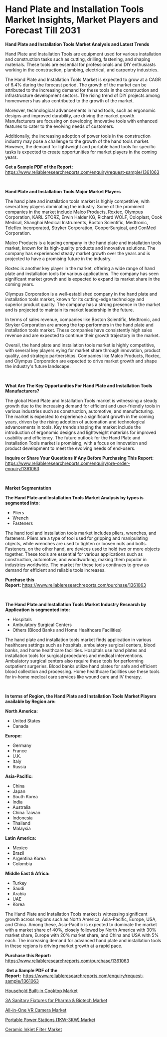 <p><h1>Hand Plate and Installation Tools Market Insights, Market Players and Forecast Till 2031</h1></p><p><strong>Hand Plate and Installation Tools Market Analysis and Latest Trends</strong></p>
<p><p>Hand Plate and Installation Tools are equipment used for various installation and construction tasks such as cutting, drilling, fastening, and shaping materials. These tools are essential for professionals and DIY enthusiasts working in the construction, plumbing, electrical, and carpentry industries.</p><p>The Hand Plate and Installation Tools Market is expected to grow at a CAGR of 6.4% during the forecast period. The growth of the market can be attributed to the increasing demand for these tools in the construction and infrastructure development sectors. The rising trend of DIY projects among homeowners has also contributed to the growth of the market.</p><p>Moreover, technological advancements in hand tools, such as ergonomic designs and improved durability, are driving the market growth. Manufacturers are focusing on developing innovative tools with enhanced features to cater to the evolving needs of customers.</p><p>Additionally, the increasing adoption of power tools in the construction industry may pose a challenge to the growth of the hand tools market. However, the demand for lightweight and portable hand tools for specific tasks is expected to create opportunities for market players in the coming years.</p></p>
<p><strong>Get a Sample PDF of the Report:&nbsp;</strong> <a href="https://www.reliableresearchreports.com/enquiry/request-sample/1361063">https://www.reliableresearchreports.com/enquiry/request-sample/1361063</a></p>
<p>&nbsp;</p>
<p><strong>Hand Plate and Installation Tools Major Market Players</strong></p>
<p><p>The hand plate and installation tools market is highly competitive, with several key players dominating the industry. Some of the prominent companies in the market include Malco Products, Roxtec, Olympus Corporation, KARL STORZ, Erwin Halder KG, Richard WOLF, Coloplast, Cook Medical, Shanghai Medical Instruments, Boston Scientific, Medtronic, Teleflex Incorporated, Stryker Corporation, CooperSurgical, and ConMed Corporation.</p><p>Malco Products is a leading company in the hand plate and installation tools market, known for its high-quality products and innovative solutions. The company has experienced steady market growth over the years and is projected to have a promising future in the industry.</p><p>Roxtec is another key player in the market, offering a wide range of hand plate and installation tools for various applications. The company has seen significant market growth and is expected to expand its market share in the coming years.</p><p>Olympus Corporation is a well-established company in the hand plate and installation tools market, known for its cutting-edge technology and superior product quality. The company has a strong presence in the market and is projected to maintain its market leadership in the future.</p><p>In terms of sales revenue, companies like Boston Scientific, Medtronic, and Stryker Corporation are among the top performers in the hand plate and installation tools market. These companies have consistently high sales revenue and are expected to continue their growth trajectory in the market.</p><p>Overall, the hand plate and installation tools market is highly competitive, with several key players vying for market share through innovation, product quality, and strategic partnerships. Companies like Malco Products, Roxtec, and Olympus Corporation are expected to drive market growth and shape the industry's future landscape.</p></p>
<p>&nbsp;</p>
<p><strong>What Are The Key Opportunities For Hand Plate and Installation Tools Manufacturers?</strong></p>
<p><p>The global Hand Plate and Installation Tools market is witnessing a steady growth due to the increasing demand for efficient and user-friendly tools in various industries such as construction, automotive, and manufacturing. The market is expected to experience a significant growth in the coming years, driven by the rising adoption of automation and technological advancements in tools. Key trends shaping the market include the introduction of ergonomic designs and lightweight materials for improved usability and efficiency. The future outlook for the Hand Plate and Installation Tools market is promising, with a focus on innovation and product development to meet the evolving needs of end-users.</p></p>
<p><strong>Inquire or Share Your Questions If Any Before Purchasing This Report:</strong> <a href="https://www.reliableresearchreports.com/enquiry/pre-order-enquiry/1361063">https://www.reliableresearchreports.com/enquiry/pre-order-enquiry/1361063</a></p>
<p>&nbsp;</p>
<p><strong>Market Segmentation</strong></p>
<p><strong>The Hand Plate and Installation Tools Market Analysis by types is segmented into:</strong></p>
<p><ul><li>Pliers</li><li>Wrench</li><li>Fasteners</li></ul></p>
<p><p>The hand tool and installation tools market includes pliers, wrenches, and fasteners. Pliers are a type of tool used for gripping and manipulating objects, while wrenches are used to tighten or loosen nuts and bolts. Fasteners, on the other hand, are devices used to hold two or more objects together. These tools are essential for various applications such as construction, automotive, and woodworking, making them popular in industries worldwide. The market for these tools continues to grow as demand for efficient and reliable tools increases.</p></p>
<p><strong>Purchase this Report:&nbsp;</strong><a href="https://www.reliableresearchreports.com/purchase/1361063">https://www.reliableresearchreports.com/purchase/1361063</a></p>
<p>&nbsp;</p>
<p><strong>The Hand Plate and Installation Tools Market Industry Research by Application is segmented into:</strong></p>
<p><ul><li>Hospitals</li><li>Ambulatory Surgical Centers</li><li>Others (Blood Banks and Home Healthcare Facilities)</li></ul></p>
<p><p>The hand plate and installation tools market finds application in various healthcare settings such as hospitals, ambulatory surgical centers, blood banks, and home healthcare facilities. Hospitals use hand plates and installation tools for surgical procedures and medical interventions. Ambulatory surgical centers also require these tools for performing outpatient surgeries. Blood banks utilize hand plates for safe and efficient blood collection and processing. Home healthcare facilities use these tools for in-home medical care services like wound care and IV therapy.</p></p>
<p>&nbsp;</p>
<p><strong>In terms of Region, the Hand Plate and Installation Tools Market Players available by Region are:</strong></p>
<p>
    <p> <strong> North America: </strong>
        <ul>
            <li>United States</li>
            <li>Canada</li>
        </ul>
        </p> 
    <p> <strong> Europe: </strong>
        <ul>
            <li>Germany</li>
            <li>France</li>
            <li>U.K.</li>
            <li>Italy</li>
            <li>Russia</li>
        </ul>
        </p> 
    <p> <strong> Asia-Pacific: </strong>
        <ul>
            <li>China</li>
            <li>Japan</li>
            <li>South Korea</li>
            <li>India</li>
            <li>Australia</li>
            <li>China Taiwan</li>
            <li>Indonesia</li>
            <li>Thailand</li>
            <li>Malaysia</li>
        </ul>
        </p> 
    <p> <strong> Latin America: </strong>
        <ul>
            <li>Mexico</li>
            <li>Brazil</li>
            <li>Argentina Korea</li>
            <li>Colombia</li>
        </ul>
        </p> 
    <p> <strong> Middle East & Africa: </strong>
        <ul>
            <li>Turkey</li>
            <li>Saudi</li>
            <li>Arabia</li>
            <li>UAE</li>
            <li>Korea</li>
        </ul>
    </p>
    </p>
<p><p>The Hand Plate and Installation Tools market is witnessing significant growth across regions such as North America, Asia-Pacific, Europe, USA, and China. Among these, Asia-Pacific is expected to dominate the market with a market share of 40%, closely followed by North America with 30% market share, Europe with 20% market share, and China and USA with 5% each. The increasing demand for advanced hand plate and installation tools in these regions is driving market growth at a rapid pace.</p></p>
<p><strong>Purchase this Report: </strong><a href="https://www.reliableresearchreports.com/purchase/1361063">https://www.reliableresearchreports.com/purchase/1361063</a></p>
<p>&nbsp;<strong>Get a Sample PDF of the Report:&nbsp;&nbsp;</strong><a href="https://www.reliableresearchreports.com/enquiry/request-sample/1361063">https://www.reliableresearchreports.com/enquiry/request-sample/1361063</a></p>
<p><strong></strong></p>
<p><p><a href="https://medium.com/p/125f5fd6d523/edit">Household Built-in Cooktop Market</a></p><p><a href="https://medium.com/@rachelyoung56/3a-sanitary-fixtures-for-pharma-amp-biotech-market-size-reveals-the-best-marketing-channels-in-92e473aa1c38">3A Sanitary Fixtures for Pharma & Biotech Market</a></p><p><a href="https://medium.com/@loretadervishi2013/all-in-one-vr-camera-market-size-cagr-trends-2024-2030-ab940b165a0f">All-in-One VR Camera Market</a></p><p><a href="https://medium.com/@rachelyoung56/portable-power-stations-1kw-3kw-market-trends-and-market-analysis-forecasted-for-period-2024-2031-ec72fd7e8afc">Portable Power Stations (1KW-3KW) Market</a></p><p><a href="https://medium.com/@loretadervishi2013/ceramic-inkjet-filter-market-exploring-market-share-market-trends-and-future-growth-2911a0976d63">Ceramic Inkjet Filter Market</a></p></p>